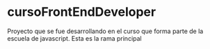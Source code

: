 # cursoFrontEndDeveloper
Proyecto que se fue desarrollando en el curso que forma parte de la escuela de javascript. Esta es la rama principal
